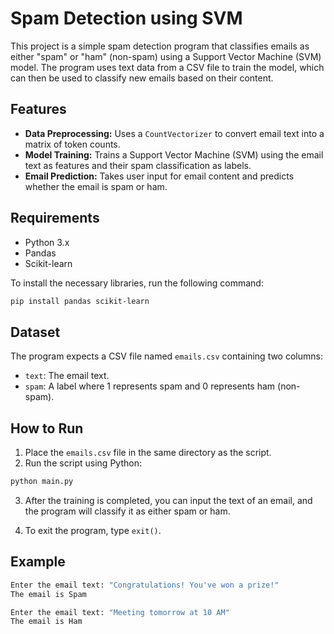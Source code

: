 # Spam Detection using SVM

This project is a simple spam detection program that classifies emails as either "spam" or "ham" (non-spam) using a Support Vector Machine (SVM) model. The program uses text data from a CSV file to train the model, which can then be used to classify new emails based on their content.

## Features

- **Data Preprocessing:** Uses a `CountVectorizer` to convert email text into a matrix of token counts.
- **Model Training:** Trains a Support Vector Machine (SVM) using the email text as features and their spam classification as labels.
- **Email Prediction:** Takes user input for email content and predicts whether the email is spam or ham.

## Requirements

- Python 3.x
- Pandas
- Scikit-learn

To install the necessary libraries, run the following command:

```bash
pip install pandas scikit-learn
```

## Dataset

The program expects a CSV file named `emails.csv` containing two columns:

- `text`: The email text.
- `spam`: A label where 1 represents spam and 0 represents ham (non-spam).

## How to Run

1. Place the `emails.csv` file in the same directory as the script.
2. Run the script using Python:

```bash
python main.py
```

3. After the training is completed, you can input the text of an email, and the program will classify it as either spam or ham.

4. To exit the program, type `exit()`.

## Example

```bash
Enter the email text: "Congratulations! You've won a prize!"
The email is Spam

Enter the email text: "Meeting tomorrow at 10 AM"
The email is Ham
```
